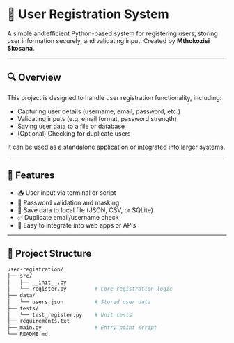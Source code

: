 # 🧾 User Registration System

A simple and efficient Python-based system for registering users, storing user information securely, and validating input. Created by **Mthokozisi Skosana**.

---

## 🔍 Overview

This project is designed to handle user registration functionality, including:
- Capturing user details (username, email, password, etc.)
- Validating inputs (e.g. email format, password strength)
- Saving user data to a file or database
- (Optional) Checking for duplicate users

It can be used as a standalone application or integrated into larger systems.

---

## 🚀 Features

- 📥 User input via terminal or script
- 🔐 Password validation and masking
- 📁 Save data to local file (JSON, CSV, or SQLite)
- ✅ Duplicate email/username check
- 🔄 Easy to integrate into web apps or APIs

---

## 📁 Project Structure

```bash
user-registration/
├── src/
│   ├── __init__.py
│   └── register.py         # Core registration logic
├── data/
│   └── users.json          # Stored user data
├── tests/
│   └── test_register.py    # Unit tests
├── requirements.txt
├── main.py                 # Entry point script
└── README.md

